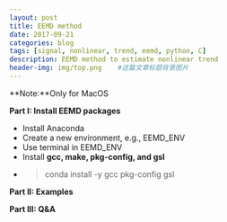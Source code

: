 ```yaml
---
layout: post
title: EEMD method
date: 2017-09-21
categories: blog
tags: [signal, nonlinear, trend, eemd, python, C]
description: EEMD method to estimate nonlinear trend
header-img: img/top.png    #这篇文章标题背景图片
---
```


**Note:**Only for MacOS

**Part I: Install EEMD packages**

* Install Anaconda
 *    Create a new environment, e.g., EEMD_ENV
 *    Use terminal in EEMD_ENV
* Install **gcc, make, pkg-config, and gsl**
 *    > conda install -y gcc pkg-config gsl

**Part II: Examples**

**Part III: Q&A**